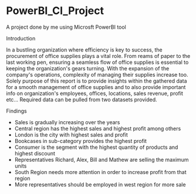 # PowerBI_CI_Project
A project done by me using Microsft PowerBI tool

Introduction

In a bustling organization where efficiency is key to success, the procurement of office supplies plays a vital role. From reams of paper to the last working pen, ensuring a seamless flow of office supplies is essential to keeping the organization's gears turning. With the expansion of the company's operations, complexity of managing their supplies increase too.
Solely purpose of this report is to provide insights within the gathered data for a smooth management of office supplies and to also provide important info on organization's employees, offices, locations, sales revenue, profit etc...
Required data can be pulled from two datasets provided.

Findings
<ul>
<li>Sales is gradually increasing over the years</li>
<li>Central region has the highest sales and highest profit among others</li>
<li>London is the city with highest sales and profit</li>
<li>Bookcases in sub-category provides the highest profit</li>
<li>Consumer is the segment with the highest quantity of products and highest discount</li>
<li>Representatives Richard, Alex, Bill and Mathew are selling the maximum units</li>
<li>South Region needs more attention in order to increase profit from that region</li>
<li>More representatives should be employed in west region for more sale</li>
</ul>
